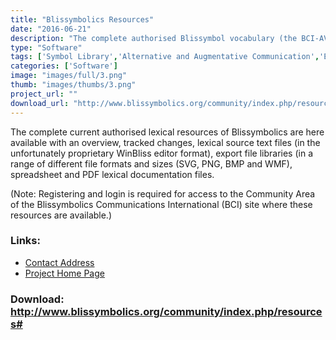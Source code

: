 ```yaml
---
title: "Blissymbolics Resources"
date: "2016-06-21"
description: "The complete authorised Blissymbol vocabulary (the BCI-AV) resources of over 5000 basic Blissymbol concepts - characters and words - are available under a free CreativeCommons-BY-SA license. (Note: Registering and login required for access)"
type: "Software"
tags: ['Symbol Library','Alternative and Augmentative Communication','Educational and Learning','Communication','Symbols','Learning and Education' ]
categories: ['Software']
image: "images/full/3.png"
thumb: "images/thumbs/3.png"
project_url: ""
download_url: "http://www.blissymbolics.org/community/index.php/resources#"
---
```

The complete current authorised lexical resources of Blissymbolics are here available with an overview, tracked changes, lexical source text files (in the unfortunately proprietary WinBliss editor format), export file libraries (in a range of different file formats and sizes (SVG, PNG, BMP and WMF), spreadsheet and PDF lexical documentation files.

(Note: Registering and login is required for access to the Community Area of the Blissymbolics Communications International (BCI) site where these resources are available.)

### Links:
- <a href="mailto:bci@blissymbolics.org">Contact Address</a>
- <a href="http://www.blissymbolics.org/">Project Home Page</a>

### Download: http://www.blissymbolics.org/community/index.php/resources# 